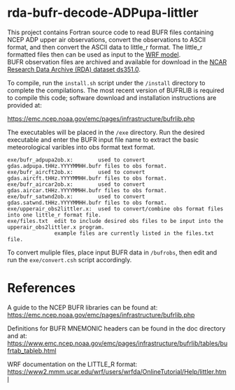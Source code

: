 # rda-bufr-decode-ADPupa-littler

This project contains Fortran source code to read BUFR files containing NCEP ADP upper air observations,
convert the observations to ASCII format, and then convert the ASCII data to little_r format. The 
little_r formatted files then can be used as input to the [WRF model](https://www2.mmm.ucar.edu/wrf/users/).  
BUFR observation files are archived and available for download in the 
[NCAR Research Data Archive (RDA) dataset ds351.0](https://doi.org/10.5065/39C5-Z211).

To compile, run the `install.sh` script under the `/install` directory to complete the compilations.
The most recent version of BUFRLIB is required to compile this code; software download and 
installation instructions are provided at:

https://emc.ncep.noaa.gov/emc/pages/infrastructure/bufrlib.php

The executables will be placed in the `/exe` directory.  Run
the desired executable and enter the BUFR input file name to extract
the basic meteorological varibles into obs format text format.  
```
exe/bufr_adpupa2ob.x:        used to convert gdas.adpupa.tHHz.YYYYMMHH.bufr files to obs format.
exe/bufr_aircft2ob.x:        used to convert gdas.aircft.tHHz.YYYYMMHH.bufr files to obs format.
exe/bufr_aircar2ob.x:        used to convert gdas.aircar.tHHz.YYYYMMHH.bufr files to obs format.
exe/bufr_satwnd2ob.x:        used to convert gdas.satwnd.tHHz.YYYYMMHH.bufr files to obs format.
exe/upperair_obs2littler.x:  used to convert/combine obs format files into one little_r format file.
exe/files.txt  edit to include desired obs files to be input into the upperair_obs2littler.x program.
               example files are currently listed in the files.txt file. 
```
To convert muliple files, place input BUFR data in `/bufrobs`,
then edit and run the `exe/convert.csh` script accordingly.

# References
A guide to the NCEP BUFR libraries can be found at:
https://emc.ncep.noaa.gov/emc/pages/infrastructure/bufrlib.php

Definitions for BUFR MNEMONIC headers can be found in the doc directory 
and at: 
https://www.emc.ncep.noaa.gov/emc/pages/infrastructure/bufrlib/tables/bufrtab_tableb.html

WRF documentation on the LITTLE_R format:
https://www2.mmm.ucar.edu/wrf/users/wrfda/OnlineTutorial/Help/littler.html
